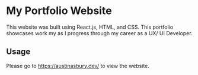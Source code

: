 # My Portfolio Website

This website was built using React.js, HTML, and CSS. This portfolio showcases work my as I progress through my career as a UX/ UI Developer.

## Usage

Please go to https://austinasbury.dev/ to view the website.